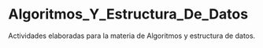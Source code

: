 # Algoritmos_Y_Estructura_De_Datos
 Actividades elaboradas para la materia de Algoritmos y estructura de datos.
